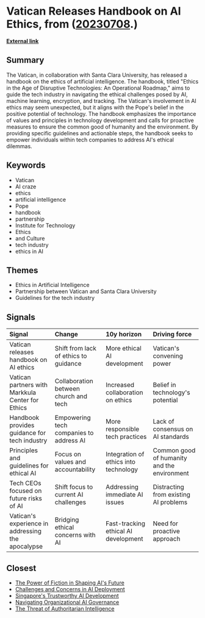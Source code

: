 # __Vatican Releases Handbook on AI Ethics__, from ([20230708](https://kghosh.substack.com/p/20230708).)

__[External link](https://gizmodo.com/pope-francis-vatican-releases-ai-ethics-1850583076?utm_source=substack&utm_medium=email)__



## Summary

The Vatican, in collaboration with Santa Clara University, has released a handbook on the ethics of artificial intelligence. The handbook, titled "Ethics in the Age of Disruptive Technologies: An Operational Roadmap," aims to guide the tech industry in navigating the ethical challenges posed by AI, machine learning, encryption, and tracking. The Vatican's involvement in AI ethics may seem unexpected, but it aligns with the Pope's belief in the positive potential of technology. The handbook emphasizes the importance of values and principles in technology development and calls for proactive measures to ensure the common good of humanity and the environment. By providing specific guidelines and actionable steps, the handbook seeks to empower individuals within tech companies to address AI's ethical dilemmas.

## Keywords

* Vatican
* AI craze
* ethics
* artificial intelligence
* Pope
* handbook
* partnership
* Institute for Technology
* Ethics
* and Culture
* tech industry
* ethics in AI

## Themes

* Ethics in Artificial Intelligence
* Partnership between Vatican and Santa Clara University
* Guidelines for the tech industry

## Signals

| Signal                                            | Change                                  | 10y horizon                           | Driving force                               |
|:--------------------------------------------------|:----------------------------------------|:--------------------------------------|:--------------------------------------------|
| Vatican releases handbook on AI ethics            | Shift from lack of ethics to guidance   | More ethical AI development           | Vatican's convening power                   |
| Vatican partners with Markkula Center for Ethics  | Collaboration between church and tech   | Increased collaboration on ethics     | Belief in technology's potential            |
| Handbook provides guidance for tech industry      | Empowering tech companies to address AI | More responsible tech practices       | Lack of consensus on AI standards           |
| Principles and guidelines for ethical AI          | Focus on values and accountability      | Integration of ethics into technology | Common good of humanity and the environment |
| Tech CEOs focused on future risks of AI           | Shift focus to current AI challenges    | Addressing immediate AI issues        | Distracting from existing AI problems       |
| Vatican's experience in addressing the apocalypse | Bridging ethical concerns with AI       | Fast-tracking ethical AI development  | Need for proactive approach                 |

## Closest

* [The Power of Fiction in Shaping AI's Future](026067bce7eb8accee127cf0cac4dfa5)
* [Challenges and Concerns in AI Deployment](382e9ebc1e518ee49e541da1e6b5f8af)
* [Singapore's Trustworthy AI Development](4270753a719b34ed63a12b3917635193)
* [Navigating Organizational AI Governance](fab122d29aed97045e0cc1ea77bdef44)
* [The Threat of Authoritarian Intelligence](0ba4fa557cd2aae4760bd7a2abca844e)
